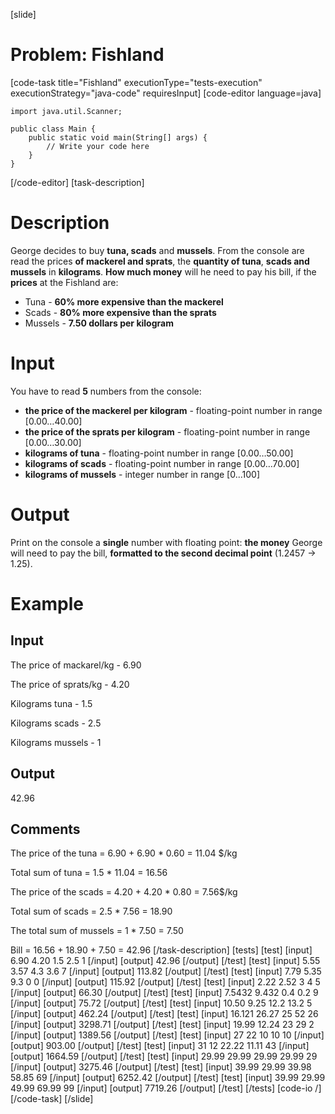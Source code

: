 [slide]
# Problem: Fishland
[code-task title="Fishland" executionType="tests-execution" executionStrategy="java-code" requiresInput]
[code-editor language=java]
```
import java.util.Scanner;

public class Main {
    public static void main(String[] args) {
        // Write your code here
    }
}
```
[/code-editor]
[task-description]
# Description

George decides to buy **tuna, scads** and **mussels**. From the console are read the prices **of mackerel and sprats**, the **quantity of tuna**, **scads and mussels** in **kilograms**. **How much money** will he need to pay his bill, if the **prices** at the Fishland are:

- Tuna - **60% more expensive than the mackerel**
- Scads - **80% more expensive than the sprats**
- Mussels - **7.50 dollars per kilogram**

# Input

You have to read **5** numbers from the console:

- **the price of the mackerel per kilogram** - floating-point number in range [0.00…40.00]
- **the price of the sprats per kilogram** - floating-point number in range [0.00…30.00]
- **kilograms of tuna** - floating-point number in range [0.00…50.00]
- **kilograms of scads** - floating-point number in range [0.00…70.00]
- **kilograms of mussels** - integer number in range [0...100]

# Output

Print on the console a **single** number with floating point: **the money** George will need to pay the bill, **formatted to the second decimal point** (1.2457 -> 1.25).

# Example
## Input

The price of mackarel/kg - 6.90

The price of sprats/kg - 4.20

Kilograms tuna - 1.5

Kilograms scads - 2.5

Kilograms mussels - 1

## Output

42.96

## Comments

The price of the tuna = 6.90 + 6.90 \* 0.60 = 11.04 $/kg

Total sum of tuna = 1.5 \* 11.04 = 16.56

The price of the scads = 4.20 + 4.20 \* 0.80 =  7.56$/kg

Total sum of scads = 2.5 \* 7.56 = 18.90

The total sum of mussels = 1 \* 7.50 = 7.50

Bill = 16.56 + 18.90 + 7.50 = 42.96
[/task-description]
[tests]
[test]
[input]
6.90
4.20
1.5
2.5
1
[/input]
[output]
42.96
[/output]
[/test]
[test]
[input]
5.55
3.57
4.3
3.6
7
[/input]
[output]
113.82
[/output]
[/test]
[test]
[input]
7.79
5.35
9.3
0
0
[/input]
[output]
115.92
[/output]
[/test]
[test]
[input]
2.22
2.52
3
4
5
[/input]
[output]
66.30
[/output]
[/test]
[test]
[input]
7.5432
9.432
0.4
0.2
9
[/input]
[output]
75.72
[/output]
[/test]
[test]
[input]
10.50
9.25
12.2
13.2
5
[/input]
[output]
462.24
[/output]
[/test]
[test]
[input]
16.121
26.27
25
52
26
[/input]
[output]
3298.71
[/output]
[/test]
[test]
[input]
19.99
12.24
23
29
2
[/input]
[output]
1389.56
[/output]
[/test]
[test]
[input]
27
22
10
10
10
[/input]
[output]
903.00
[/output]
[/test]
[test]
[input]
31
12
22.22
11.11
43
[/input]
[output]
1664.59
[/output]
[/test]
[test]
[input]
29.99
29.99
29.99
29.99
29
[/input]
[output]
3275.46
[/output]
[/test]
[test]
[input]
39.99
29.99
39.98
58.85
69
[/input]
[output]
6252.42
[/output]
[/test]
[test]
[input]
39.99
29.99
49.99
69.99
99
[/input]
[output]
7719.26
[/output]
[/test]
[/tests]
[code-io /]
[/code-task]
[/slide]